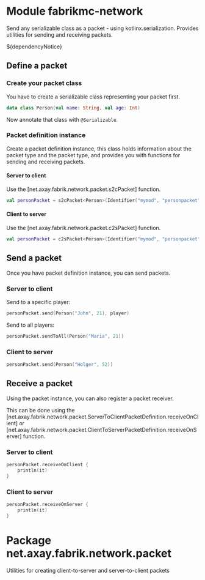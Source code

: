 # Module fabrikmc-network

Send any serializable class as a packet - using kotlinx.serialization. Provides utilities for sending and receiving
packets.

${dependencyNotice}

## Define a packet

### Create your packet class

You have to create a serializable class representing your packet first.

```kt
data class Person(val name: String, val age: Int)
```

Now annotate that class with `@Serializable`.

### Packet definition instance

Create a packet definition instance, this class holds information about the packet type and the packet type, and
provides you with functions for sending and receiving packets.

#### Server to client

Use the [net.axay.fabrik.network.packet.s2cPacket] function.

```kt
val personPacket = s2cPacket<Person>(Identifier("mymod", "personpacket"))
```

#### Client to server

Use the [net.axay.fabrik.network.packet.c2sPacket] function.

```kt
val personPacket = c2sPacket<Person>(Identifier("mymod", "personpacket"))
```

## Send a packet

Once you have packet definition instance, you can send packets.

### Server to client

Send to a specific player:

```kt
personPacket.send(Person("John", 21), player)
```

Send to all players:

```kt
personPacket.sendToAll(Person("Maria", 21))
```

### Client to server

```kt
personPacket.send(Person("Holger", 52))
```

## Receive a packet

Using the packet instance, you can also register a packet receiver.

This can be done using the [net.axay.fabrik.network.packet.ServerToClientPacketDefinition.receiveOnClient] or
[net.axay.fabrik.network.packet.ClientToServerPacketDefinition.receiveOnServer] function.

### Server to client

```kt
personPacket.receiveOnClient {
    println(it)
}
```

### Client to server

```kt
personPacket.receiveOnServer {
    println(it)
}
```

# Package net.axay.fabrik.network.packet

Utilities for creating client-to-server and server-to-client packets
